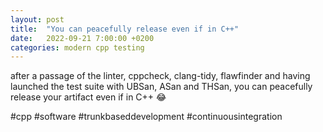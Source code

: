 ```yaml
---
layout: post
title:  "You can peacefully release even if in C++"
date:   2022-09-21 7:00:00 +0200
categories: modern cpp testing
---
```

after a passage of the linter, cppcheck, clang-tidy, flawfinder and having launched the test suite with UBSan, ASan and THSan, you can peacefully release your artifact even if in C++ 😂

#cpp #software #trunkbaseddevelopment #continuousintegration
